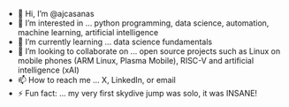 - 👋 Hi, I’m @ajcasanas
- 👀 I’m interested in ... python programming, data science, automation, machine learning, artificial intelligence
- 🌱 I’m currently learning ... data science fundamentals
- 💞️ I’m looking to collaborate on ... open source projects such as Linux on mobile phones (ARM Linux, Plasma Mobile), RISC-V and artificial intelligence (xAI)
- 📫 How to reach me ... X, LinkedIn, or email
- ⚡ Fun fact: ... my very first skydive jump was solo, it was INSANE!

<!---
ajcasanas/ajcasanas is a ✨ special ✨ repository because its `README.md` (this file) appears on your GitHub profile.
You can click the Preview link to take a look at your changes.
--->
